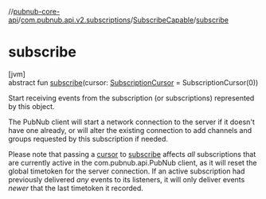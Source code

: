 //[pubnub-core-api](../../../index.md)/[com.pubnub.api.v2.subscriptions](../index.md)/[SubscribeCapable](index.md)/[subscribe](subscribe.md)

# subscribe

[jvm]\
abstract fun [subscribe](subscribe.md)(cursor: [SubscriptionCursor](../-subscription-cursor/index.md) = SubscriptionCursor(0))

Start receiving events from the subscription (or subscriptions) represented by this object.

The PubNub client will start a network connection to the server if it doesn't have one already, or will alter the existing connection to add channels and groups requested by this subscription if needed.

Please note that passing a [cursor](subscribe.md) to [subscribe](subscribe.md) affects *all* subscriptions that are currently active in the com.pubnub.api.PubNub client, as it will reset the global timetoken for the server connection. If an active subscription had previously delivered *any* events to its listeners, it will only deliver events *newer* that the last timetoken it recorded.
